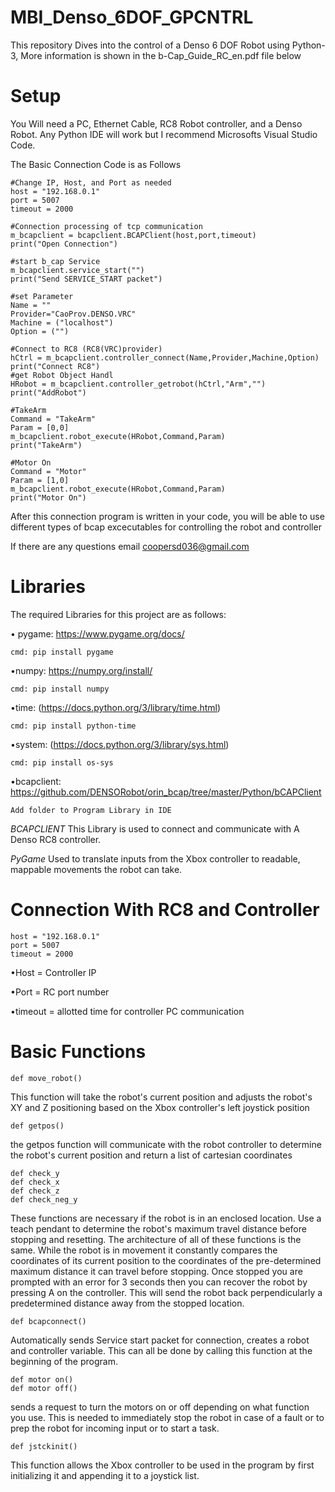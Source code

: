 # MBI_Denso_6DOF_GPCNTRL
This repository Dives into the control of a Denso 6 DOF Robot using Python-3, More information is shown in the b-Cap_Guide_RC_en.pdf file below

# Setup
You Will need a PC, Ethernet Cable, RC8 Robot controller, and a Denso Robot. Any Python IDE will work but I recommend
Microsofts Visual Studio Code.

The Basic Connection Code is as Follows

    #Change IP, Host, and Port as needed
    host = "192.168.0.1"
    port = 5007
    timeout = 2000
    
    #Connection processing of tcp communication
    m_bcapclient = bcapclient.BCAPClient(host,port,timeout)
    print("Open Connection")
    
    #start b_cap Service
    m_bcapclient.service_start("")
    print("Send SERVICE_START packet")
    
    #set Parameter
    Name = ""
    Provider="CaoProv.DENSO.VRC"
    Machine = ("localhost")
    Option = ("")
    
    #Connect to RC8 (RC8(VRC)provider)
    hCtrl = m_bcapclient.controller_connect(Name,Provider,Machine,Option)
    print("Connect RC8")
    #get Robot Object Handl
    HRobot = m_bcapclient.controller_getrobot(hCtrl,"Arm","")
    print("AddRobot")
    
    #TakeArm
    Command = "TakeArm"
    Param = [0,0]
    m_bcapclient.robot_execute(HRobot,Command,Param)
    print("TakeArm")
    
    #Motor On
    Command = "Motor"
    Param = [1,0]
    m_bcapclient.robot_execute(HRobot,Command,Param)
    print("Motor On")

After this connection program is written in your code, you will be able to use different types of bcap excecutables for controlling the robot and controller

If there are any questions email coopersd036@gmail.com

# Libraries

The required Libraries for this project are as follows:

• pygame: https://www.pygame.org/docs/
    
    cmd: pip install pygame
  
•numpy: https://numpy.org/install/
    
    cmd: pip install numpy

•time: (https://docs.python.org/3/library/time.html)
    
    cmd: pip install python-time

•system: (https://docs.python.org/3/library/sys.html)
    
    cmd: pip install os-sys

•bcapclient: https://github.com/DENSORobot/orin_bcap/tree/master/Python/bCAPClient
    
    Add folder to Program Library in IDE

*BCAPCLIENT*
This Library is used to connect and communicate with A Denso RC8 controller.

*PyGame* 
Used to translate inputs from the Xbox controller to readable, mappable movements the robot can take.

# Connection With RC8 and Controller
    host = "192.168.0.1"
    port = 5007
    timeout = 2000
•Host = Controller IP

•Port = RC port number

•timeout = allotted time for controller PC communication


# Basic Functions
        
    def move_robot()
This function will take the robot's current position and adjusts the robot's XY and Z positioning based on the Xbox controller's left joystick position

    def getpos()
the getpos function will communicate with the robot controller to determine the robot's current position and return a list of cartesian coordinates

    def check_y
    def check_x
    def check_z
    def check_neg_y
These functions are necessary if the robot is in an enclosed location. Use a teach pendant to determine the robot's maximum travel distance before stopping and resetting. The architecture of all of these functions is the same. While the robot is in movement it constantly compares the coordinates of its current position to the coordinates of the pre-determined maximum distance it can travel before stopping. Once stopped you are prompted with an error for 3 seconds then you can recover the robot by pressing A on the controller. This will send the robot back perpendicularly a predetermined distance away from the stopped location. 

    def bcapconnect()
Automatically sends Service start packet for connection, creates a robot and controller variable. This can all be done by calling this function at the beginning of the program. 

    def motor on()
    def motor off()
sends a request to turn the motors on or off depending on what function you use. This is needed to immediately stop the robot in case of a fault or to prep the robot for incoming input or to start a task. 

    def jstckinit()
This function allows the Xbox controller to be used in the program by first initializing it and appending it to a joystick list.











